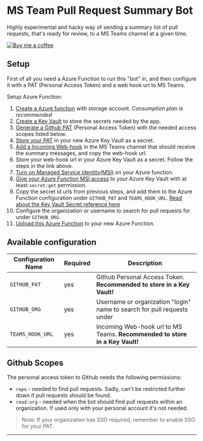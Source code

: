 # MS Team Pull Request Summary Bot

Highly experimental and hacky way of sending a summary list of pull requests, that's ready for review, to a MS Teams channel at a given time.

[![Buy me a coffee][buymeacoffee-shield]][buymeacoffee]

## Setup

First of all you need a Azure Function to run this "bot" in, and then configure it with a PAT (Personal Access Token) and a web hook url to MS Teams.

Setup Azure Function:

1. [Create a Azure function][create-func] with storage account. _Consumption plan is recommended_
2. [Create a Key Vault][create-kv] to store the secrets needed by the app.
3. [Generate a Github PAT][github-pat] (Personal Access Token) with the needed access scopes listed below.
4. [Store your PAT][kv-secret] in your new Azure Key Vault as a secret.
5. [Add a Incoming Web-hook][create-teams-hook] in the MS Teams channel that should receive the summary messages, and copy the web-hook url.
6. Store your web-hook url in your Azure Key Vault as a secret. Follow the steps in the link above.
7. [Turn on Managed Service Identity(MSI)][func-msi] on your Azure function.
8. [Give your Azure Function MSI access][kv-access] to your Azure Key Vault with at least `secret:get` permission.
9. Copy the secret id urls from previous steps, and add them to the Azure Function configuration under `GITHUB_PAT` and `TEAMS_HOOK_URL`. [Read about the Key Vault Secret reference here][app-kv-ref]
10. Configure the organization or username to search for pull requests for under `GITHUB_ORG`.
11. [Upload this Azure Function][publish-func] to your new Azure Function.

## Available configuration

| Configuration Name | Required | Description                                                                 |
| ------------------ | -------- | --------------------------------------------------------------------------- |
| `GITHUB_PAT`       | yes      | Github Personal Access Token. **Recommended to store in a Key Vault!**      |
| `GITHUB_ORG`       | yes      | Username or organization "login" name to search for pull requests under     |
| `TEAMS_HOOK_URL`   | yes      | Incoming Web-hook url to MS Teams. **Recommended to store in a Key Vault!** |

## Github Scopes

The personal access token to Github needs the following permissions:

- `repo` - needed to find pull requests. Sadly, can't be restricted further down if pull requests should be found.
- `read:org` - needed when the bot should find pull requests within an organization. If used only with your personal account it's not needed.

> Note: If your organization has SSO required, remember to enable SSO for your PAT.

---

[create-func]: https://docs.microsoft.com/en-us/azure/azure-functions/functions-create-first-azure-function#create-a-function-app
[create-kv]: https://docs.microsoft.com/en-us/azure/key-vault/quick-create-portal#create-a-vault
[github-pat]: https://help.github.com/en/github/authenticating-to-github/creating-a-personal-access-token-for-the-command-line
[kv-secret]: https://docs.microsoft.com/en-us/azure/key-vault/quick-create-portal#add-a-secret-to-key-vault
[create-teams-hook]: https://docs.microsoft.com/en-us/microsoftteams/platform/webhooks-and-connectors/how-to/add-incoming-webhook#add-an-incoming-webhook-to-a-teams-channel
[func-msi]: https://docs.microsoft.com/en-us/azure/app-service/overview-managed-identity?tabs=dotnet#add-a-system-assigned-identity
[kv-access]: https://docs.microsoft.com/en-us/azure/key-vault/managed-identity
[publish-func]: https://docs.microsoft.com/en-us/azure/key-vault/managed-
[app-kv-ref]: https://docs.microsoft.com/en-us/azure/app-service/app-service-key-vault-references#reference-syntax
[buymeacoffee-shield]: https://www.buymeacoffee.com/assets/img/guidelines/download-assets-sm-2.svg
[buymeacoffee]: https://www.buymeacoffee.com/heine
